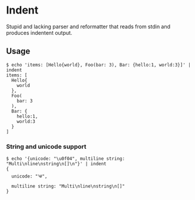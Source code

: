 # Indent

Stupid and lacking parser and reformatter that reads from stdin and produces indentent output.

## Usage

```shell
$ echo 'items: [Hello{world}, Foo(bar: 3), Bar: {hello:1, world:3}]' | indent
items: [
  Hello{
    world
  },
  Foo(
    bar: 3
  ),
  Bar: {
    hello:1,
    world:3
  }
]
```

### String and unicode support

```shell
$ echo '{unicode: "\u0f04", multiline string: "Multi\nline\nstring\n[]\n"}' | indent
{
  unicode: "༄",
  multiline string: "Multi\nline\nstring\n[]"
}
```

